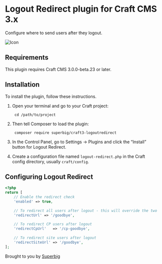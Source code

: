 # Logout Redirect plugin for Craft CMS 3.x

Configure where to send users after they logout.

![Icon](resources/img/icon.png)

## Requirements

This plugin requires Craft CMS 3.0.0-beta.23 or later.

## Installation

To install the plugin, follow these instructions.

1. Open your terminal and go to your Craft project:

        cd /path/to/project

2. Then tell Composer to load the plugin:

        composer require superbig/craft3-logoutredirect

3. In the Control Panel, go to Settings → Plugins and click the “Install” button for Logout Redirect.
4. Create a configuration file named `logout-redirect.php` in the Craft config directory, usually `craft/config`.

## Configuring Logout Redirect

```php
<?php
return [
    // Enable the redirect check
    'enabled' => true,
    
    // To redirect all users after logout - this will override the two other config options
    'redirectUrl' => '/goodbye',
    
    // To redirect CP users after logout
    'redirectCpUrl'   => '/cp-goodbye',
    
    // To redirect site users after logout
    'redirectSiteUrl' => '/goodbye',
];
```

Brought to you by [Superbig](https://superbig.co)
